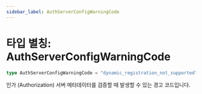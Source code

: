 ```yaml
---
sidebar_label: AuthServerConfigWarningCode
---
```


# 타입 별칭: AuthServerConfigWarningCode

```ts
type AuthServerConfigWarningCode = "dynamic_registration_not_supported";
```

인가 (Authorization) 서버 메타데이터를 검증할 때 발생할 수 있는 경고 코드입니다.